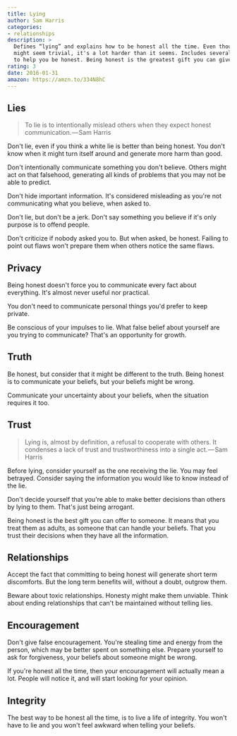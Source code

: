 ```yaml
---
title: Lying
author: Sam Harris
categories:
- relationships
description: >
  Defines “lying” and explains how to be honest all the time. Even though it
  might seem trivial, it's a lot harder than it seems. Includes several examples
  to help you be honest. Being honest is the greatest gift you can give.
rating: 3
date: 2016-01-31
amazon: https://amzn.to/334N8hC
---
```


## Lies

> To lie is to intentionally mislead others when they expect honest
> communication. — Sam Harris

Don't lie, even if you think a white lie is better than being honest. You don't
know when it might turn itself around and generate more harm than good.

Don't intentionally communicate something you don't believe. Others might act on
that falsehood, generating all kinds of problems that you may not be able to
predict.

Don't hide important information. It's considered misleading as you're not
communicating what you believe, when asked to.

Don't lie, but don't be a jerk. Don't say something you believe if it's only
purpose is to offend people.

Don't criticize if nobody asked you to. But when asked, be honest. Failing to
point out flaws won't prepare them when others notice the same flaws.

## Privacy

Being honest doesn't force you to communicate every fact about everything. It's
almost never useful nor practical.

You don't need to communicate personal things you'd prefer to keep private.

Be conscious of your impulses to lie. What false belief about yourself are you
trying to communicate? That's an opportunity for growth.

## Truth

Be honest, but consider that it might be different to the truth. Being honest is
to communicate your beliefs, but your beliefs might be wrong.

Communicate your uncertainty about your beliefs, when the situation requires it
too.

## Trust

> Lying is, almost by definition, a refusal to cooperate with others. It
> condenses a lack of trust and trustworthiness into a single act. — Sam Harris

Before lying, consider yourself as the one receiving the lie. You may feel
betrayed. Consider saying the information you would like to know instead of the
lie.

Don't decide yourself that you're able to make better decisions than others by
lying to them. That's just being arrogant.

Being honest is the best gift you can offer to someone. It means that you treat
them as adults, as someone that can handle your beliefs. That you trust their
decisions when they have all the information.

## Relationships

Accept the fact that committing to being honest will generate short term
discomforts. But the long term benefits will, without a doubt, outgrow them.

Beware about toxic relationships. Honesty might make them unviable. Think about
ending relationships that can't be maintained without telling lies.

## Encouragement

Don't give false encouragement. You're stealing time and energy from the person,
which may be better spent on something else. Prepare yourself to ask for
forgiveness, your beliefs about someone might be wrong.

If you're honest all the time, then your encouragement will actually mean a lot.
People will notice it, and will start looking for your opinion.

## Integrity

The best way to be honest all the time, is to live a life of integrity. You
won't have to lie and you won't feel awkward when telling your beliefs.
